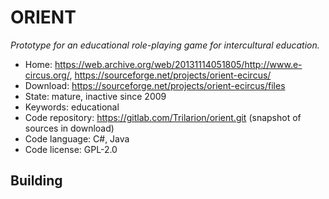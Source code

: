 # ORIENT

_Prototype for an educational role-playing game for intercultural education._

- Home: https://web.archive.org/web/20131114051805/http://www.e-circus.org/, https://sourceforge.net/projects/orient-ecircus/
- Download: https://sourceforge.net/projects/orient-ecircus/files
- State: mature, inactive since 2009
- Keywords: educational
- Code repository: https://gitlab.com/Trilarion/orient.git (snapshot of sources in download)
- Code language: C#, Java
- Code license: GPL-2.0

## Building

